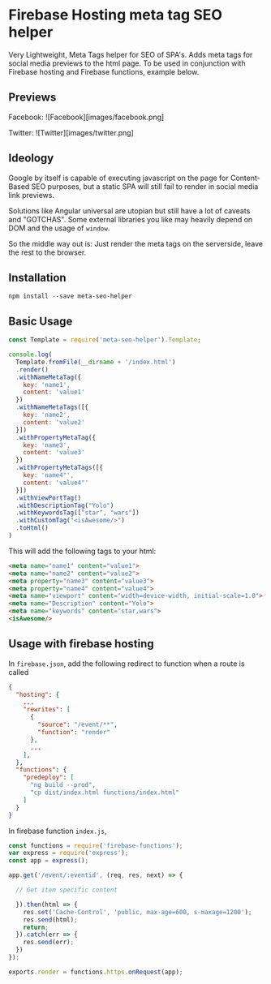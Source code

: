 # Firebase Hosting meta tag SEO helper
Very Lightweight, Meta Tags helper for SEO of SPA's. 
Adds meta tags for social media previews to the html page.
To be used in conjunction with Firebase hosting and Firebase functions, example below.

## Previews
Facebook:
![Facebook][images/facebook.png]

Twitter:
![Twitter][images/twitter.png]

## Ideology
Google by itself is capable of executing javascript on the page for Content-Based SEO purposes, but a static SPA will still fail to render in social media link previews.

Solutions like Angular universal are utopian but still have a lot of caveats and "GOTCHAS". 
Some external libraries you like may heavily depend on DOM and the usage of `window`.

So the middle way out is: 
Just render the meta tags on the serverside, leave the rest to the browser.

## Installation

`npm install --save meta-seo-helper`

## Basic Usage

```javascript
const Template = require('meta-seo-helper').Template;

console.log(
  Template.fromFile(__dirname + '/index.html')
  .render()
  .withNameMetaTag({
    key: 'name1',
    content: 'value1'
  })
  .withNameMetaTags([{
    key: 'name2',
    content: 'value2'
  }])
  .withPropertyMetaTag({
    key: 'name3',
    content: 'value3'
  })
  .withPropertyMetaTags([{
    key: 'name4"',
    content: 'value4"'
  }])
  .withViewPortTag()
  .withDescriptionTag("Yolo")
  .withKeywordsTag(["star", "wars"])
  .withCustomTag("<isAwesome/>")
  .toHtml()
)
```

This will add the following tags to your html: 

```html
<meta name="name1" content="value1">
<meta name="name2" content="value2">
<meta property="name3" content="value3">
<meta property="name4" content="value4">
<meta name="viewport" content="width=device-width, initial-scale=1.0">
<meta name="Description" content="Yolo">
<meta name="keywords" content="star,wars">
<isAwesome/>
```

## Usage with firebase hosting

In `firebase.json`, add the following redirect to function when a route is called
``` json
{
  "hosting": {
    ...
    "rewrites": [
      {
        "source": "/event/**",
        "function": "render"
      },
      ...
    ],
  },
  "functions": {
    "predeploy": [
      "ng build --prod",
      "cp dist/index.html functions/index.html"
    ]
  }
}
```

In firebase function `index.js`,

``` javascript
const functions = require('firebase-functions');
var express = require('express');
const app = express();

app.get('/event/:eventid', (req, res, next) => {

  // Get item specific content

  }).then(html => {
    res.set('Cache-Control', 'public, max-age=600, s-maxage=1200');
    res.send(html);
    return;
  }).catch(err => {
    res.send(err);
  })
});

exports.render = functions.https.onRequest(app);
```



